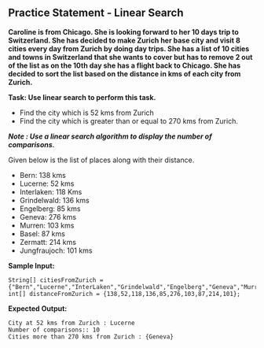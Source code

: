 ## Practice Statement - Linear Search

**Caroline is from Chicago. She is looking forward to her 10 days trip to Switzerland. She has decided to make Zurich her base city and visit 8 cities every day from Zurich by doing day trips. She has a list of 10 cities and towns in Switzerland that she wants to cover but has to remove 2 out of the list as on the 10th day she has a flight back to Chicago. She has decided to sort the list based on the distance in kms of each city from Zurich.​**

**Task: Use linear search to perform this task.**
- Find the city which is 52 kms from Zurich
- Find the city which is greater than or equal to 270 kms from Zurich.

***Note : Use a linear search algorithm to display the number of comparisons.***

Given below is the list of places along with their distance.

- Bern: 138 kms
- Lucerne: 52 kms
- Interlaken: 118 Kms
- Grindelwald: 136 kms
- Engelberg: 85 kms
- Geneva: 276 kms
- Murren: 103 kms
- Basel: 87 kms
- Zermatt: 214 kms
- Jungfraujoch: 101 kms

**Sample Input:**

    String[] citiesFromZurich ={"Bern","Lucerne","InterLaken","Grindelwald","Engelberg","Geneva","Murren","Basel","Zermatt","Jungfraujoch"};
    int[] distanceFromZurich = {138,52,118,136,85,276,103,87,214,101};

**Expected Output:**

    City at 52 kms from Zurich : Lucerne
    Number of comparisons:: 10
    Cities more than 270 kms from Zurich : {Geneva}



